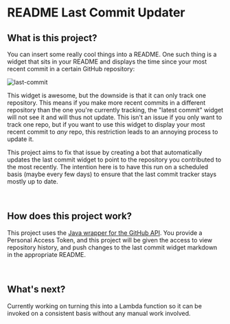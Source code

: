 # README Last Commit Updater

## What is this project?
You can insert some really cool things into a README. One such thing is a widget that sits in your README and displays 
the time since your most recent commit in a certain GitHub repository:

![last-commit](https://img.shields.io/github/last-commit/matthewgrosman/frank-ocean-bot.svg)


This widget is awesome, but the downside is that it can only track one repository. This means if you make more recent 
commits in a different repository than the one you're currently tracking, the "latest commit" widget will not see it 
and will thus not update. This isn't an issue if you only want to track one repo, but if you want to use this widget 
to display your most recent commit to *any* repo, this restriction leads to an annoying process to update it.

This project aims to fix that issue by creating a bot that automatically updates the last commit widget to point to 
the repository you contributed to the most recently. The intention here is to have this run on a scheduled basis 
(maybe every few days) to ensure that the last commit tracker stays mostly up to date.

<br>

## How does this project work?
This project uses the [Java wrapper for the GitHub API](https://github-api.kohsuke.org/). You provide a Personal 
Access Token, and this project will be given the access to view repository history, and push changes to the last 
commit widget markdown in the appropriate README.

<br>

## What's next?
Currently working on turning this into a Lambda function so it can be invoked on a consistent basis without any
manual work involved.